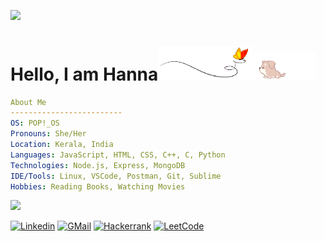 ![](https://komarev.com/ghpvc/?username=hannasalam&color=red)

# Hello, I am Hanna<img src="images/butterfly.gif" width=30%><img src="images/dog.gif" width=20%>



<!--I am a curious developer with a passion for learning and problem solving. I love meeting new people and getting to know their stories and experiences. -->

```yml
About Me
-------------------------
OS: POP!_OS
Pronouns: She/Her
Location: Kerala, India
Languages: JavaScript, HTML, CSS, C++, C, Python
Technologies: Node.js, Express, MongoDB
IDE/Tools: Linux, VSCode, Postman, Git, Sublime
Hobbies: Reading Books, Watching Movies
```

<!--Trap--:)-->
<a href="https://github.com/404"><img src="https://user-images.githubusercontent.com/73097560/115834477-dbab4500-a447-11eb-908a-139a6edaec5c.gif"></a>


<!-- [![GitHub](https://img.shields.io/badge/Github-100000?style=for-the-badge&logo=github&logoColor=white)](https://github.com/hannasalam) -->


[![Linkedin](https://img.shields.io/badge/Linkedin-0077B5?style=for-the-badge&logo=linkedin&logoColor=white)](https://www.linkedin.com/in/hanna-salam/)
[![GMail](https://img.shields.io/badge/Gmail-red?style=for-the-badge&logo=gmail&logoColor=white)](https://mailto:hannasalam113@gmail.com)
[![Hackerrank](https://img.shields.io/badge/Hackerrank-394248?style=for-the-badge&logo=hackerrank&logoColor=1ba94c)](https://www.hackerrank.com/hannasalam)
[![LeetCode](https://img.shields.io/badge/Leetcode-000000?style=for-the-badge&logo=leetcode&logoColor=yellow)](https://leetcode.com/hannasalam/)


